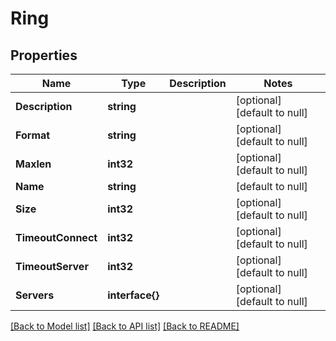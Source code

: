 # Ring

## Properties
Name | Type | Description | Notes
------------ | ------------- | ------------- | -------------
**Description** | **string** |  | [optional] [default to null]
**Format** | **string** |  | [optional] [default to null]
**Maxlen** | **int32** |  | [optional] [default to null]
**Name** | **string** |  | [default to null]
**Size** | **int32** |  | [optional] [default to null]
**TimeoutConnect** | **int32** |  | [optional] [default to null]
**TimeoutServer** | **int32** |  | [optional] [default to null]
**Servers** | **interface{}** |  | [optional] [default to null]

[[Back to Model list]](../README.md#documentation-for-models) [[Back to API list]](../README.md#documentation-for-api-endpoints) [[Back to README]](../README.md)


